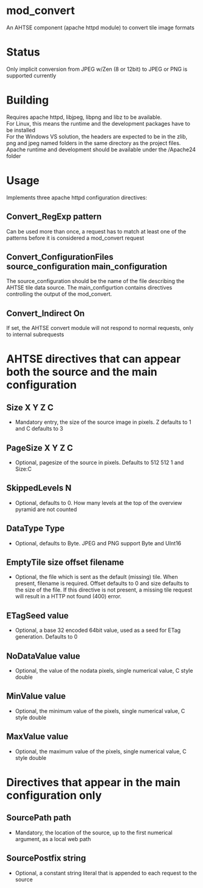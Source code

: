 # mod_convert

An AHTSE component (apache httpd module) to convert tile image formats


# Status

Only implicit conversion from JPEG w/Zen (8 or 12bit) to JPEG or PNG is supported currently

# Building

Requires apache httpd, libjpeg, libpng and libz to be available.  
For Linux, this means the runtime and the development packages have to be installed  
For the Windows VS solution, the headers are expected to be in the zlib, png and jpeg named folders in the same directory as the project files.  Apache runtime and development should be available under the /Apache24 folder

# Usage

Implements three apache httpd configuration directives:

## Convert_RegExp pattern
Can be used more than once, a request has to match at least one of the patterns before it is considered a mod_convert request

## Convert_ConfigurationFiles source_configuration main_configuration
The source_configuration should be the name of the file describing the AHTSE tile data source.  The main_configurtion contains directives controlling the output of the mod_convert.

## Convert_Indirect On
If set, the AHTSE convert module will not respond to normal requests, only to internal subrequests

# AHTSE directives that can appear both the source and the main configuration

## Size X Y Z C
- Mandatory entry, the size of the source image in pixels.  Z defaults to 1 and C defaults to 3

## PageSize X Y Z C
- Optional, pagesize of the source in pixels.  Defaults to 512 512 1 and Size:C

## SkippedLevels N
- Optional, defaults to 0.  How many levels at the top of the overview pyramid are not counted

## DataType Type
- Optional, defaults to Byte.  JPEG and PNG support Byte and UInt16

## EmptyTile size offset filename
- Optional, the file which is sent as the default (missing) tile.  When present, filename is required.  Offset defaults to 0 and size defaults to the size of the file.  If this directive is not present, a missing tile request will result in a HTTP not found (400) error.

## ETagSeed value
- Optional, a base 32 encoded 64bit value, used as a seed for ETag generation.  Defaults to 0

## NoDataValue value
- Optional, the value of the nodata pixels, single numerical value, C style double

## MinValue value
- Optional, the minimum value of the pixels, single numerical value, C style double

## MaxValue value
- Optional, the maximum value of the pixels, single numerical value, C style double

# Directives that appear in the main configuration only

## SourcePath path
- Mandatory, the location of the source, up to the first numerical argument, as a local web path

## SourcePostfix string
- Optional, a constant string literal that is appended to each request to the source
